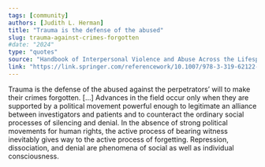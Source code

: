 ```yaml
---
tags: [community]
authors: [Judith L. Herman]
title: "Trauma is the defense of the abused"
slug: trauma-against-crimes-forgotten
#date: "2024"
type: "quotes"
source: "Handbook of Interpersonal Violence and Abuse Across the Lifespan"
link: "https://link.springer.com/referencework/10.1007/978-3-319-62122-7"
---
```


Trauma is the defense of the abused against the perpetrators’ will to make their crimes forgotten. […] Advances in the field occur only when they are supported by a political movement powerful enough to legitimate an alliance between investigators and patients and to counteract the ordinary social processes of silencing and denial. In the absence of strong political movements for human rights, the active process of bearing witness inevitably gives way to the active process of forgetting. Repression, dissociation, and denial are phenomena of social as well as individual consciousness.